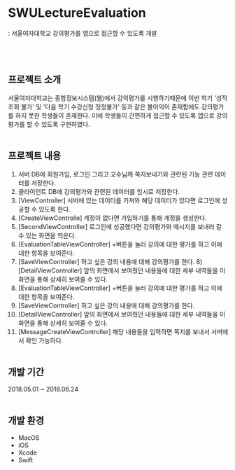 # SWULectureEvaluation
: 서울여자대학교 강의평가를 앱으로 접근할 수 있도록 개발
<br><br><br><br>


##  프로젝트 소개
서울여자대학교는 종합정보시스템(웹)에서 강의평가를 시행하기때문에 이번 학기 '성적조회 불가' 및 '다음 학기 수강신청 정정불가' 등과 같은 불이익이 존재함에도 강의평가를 하지 못한 학생들이 존재한다. 이에 학생들이 간편하게 접근할 수 있도록 앱으로 강의평가를 할 수 있도록 구현하였다.<br><br>



##  프로젝트 내용
1) 서버 DB에 회원가입, 로그인 그리고 교수님께 쪽지보내기와 관련된 기능 관련 데이터를 저장한다.
2) 클라이언트 DB에 강의평가와 관련된 데이터를 임시로 저장한다.
3) [ViewController] 
  서버에 있는 데이터를 가져와 해당 데이터가 있다면 로그인에 성공할 수 있도록 한다.
4) [CreateViewControlle]
  계정이 없다면 가입하기를 통해 계정을 생성한다.
5) [SecondViewController]
  로그인에 성공했다면 강의평가와 메시지를 보내러 갈 수 있는 화면을 띄운다.
6) [EvaluationTableViewController]
  +버튼을 눌러 강의에 대한 평가를 하고 이에 대한 항목을 보여준다.
7) [SaveViewController]
  하고 싶은 강의 내용에 대해 강의평가를 한다.
8)[DetailViewController]
  앞의 화면에서 보여줬던 내용들에 대한 세부 내역들을 이 화면을 통해 상세히 보여줄 수 있다.
9) [EvaluationTableViewController]
  +버튼을 눌러 강의에 대한 평가를 하고 이에 대한 항목을 보여준다.
10) [SaveViewController]
  하고 싶은 강의 내용에 대해 강의평가를 한다.
11) [DetailViewController]
  앞의 화면에서 보여줬던 내용들에 대한 세부 내역들을 이 화면을 통해 상세히 보여줄 수 있다.
12) [MessageCreateViewController]
  해당 내용들을 입력하면 쪽지를 보내서 서버에서 확인 가능하다.
<br><br>



##  개발 기간
2018.05.01 ~ 2018.06.24<br><br>



##  개발 환경
* MacOS
* iOS
* Xcode
* Swift


